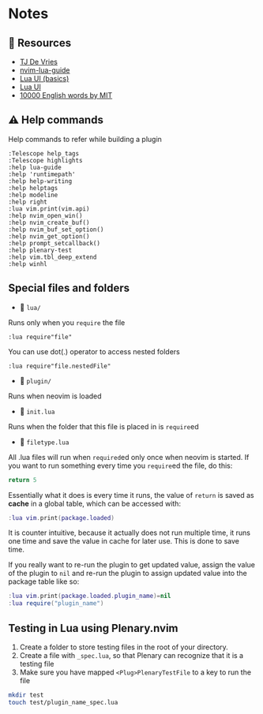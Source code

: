 # Notes

## 🧠 Resources

- [TJ De Vries](https://www.youtube.com/watch?v=n4Lp4cV8YR0)
- [nvim-lua-guide](https://github.com/nanotee/nvim-lua-guide/tree/master)
- [Lua UI (basics)](https://dev.to/2nit/how-to-write-neovim-plugins-in-lua-5cca)
- [Lua UI](https://www.2n.pl/blog/how-to-make-ui-for-neovim-plugins-in-lua)
- [10000 English words by MIT](https://www.mit.edu/~ecprice/wordlist.10000)

## ⚠️ Help commands

Help commands to refer while building a plugin

```vim
:Telescope help_tags
:Telescope highlights
:help lua-guide
:help 'runtimepath'
:help help-writing
:help helptags
:help modeline
:help right
:lua vim.print(vim.api)
:help nvim_open_win()
:help nvim_create_buf()
:help nvim_buf_set_option()
:help nvim_get_option()
:help prompt_setcallback()
:help plenary-test
:help vim.tbl_deep_extend
:help winhl
```

## Special files and folders

- 📁 `lua/`

Runs only when you `require` the file

```vim
:lua require"file"
```

You can use dot(.) operator to access nested folders

```vim
:lua require"file.nestedFile"
```

- 📁 `plugin/`

Runs when neovim is loaded

- 📁 `init.lua`

Runs when the folder that this file is placed in is `require`ed

- 📄 `filetype.lua`

All .lua files will run when `required`ed only once when neovim is started.
If you want to run something every time you `require`ed the file, do this:

```lua
return 5
```

Essentially what it does is every time it runs, the value of `return` is
saved as **cache** in a global table, which can be accessed with:

```lua
:lua vim.print(package.loaded)
```

It is counter intuitive, because it actually does not run multiple time,
it runs one time and save the value in cache for later use. This is done
to save time.

If you really want to re-run the plugin to get updated value, assign the
value of the plugin to `nil` and re-run the plugin to assign updated value
into the package table like so:

```lua
:lua vim.print(package.loaded.plugin_name)=nil
:lua require("plugin_name")
```

## Testing in Lua using Plenary.nvim

1. Create a folder to store testing files in the root of your directory.
2. Create a file with `_spec.lua`, so that Plenary can recognize that it is a
testing file
3. Make sure you have mapped `<Plug>PlenaryTestFile` to a key to run the file

```bash
mkdir test
touch test/plugin_name_spec.lua
```
